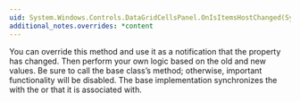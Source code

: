 ```yaml
---
uid: System.Windows.Controls.DataGridCellsPanel.OnIsItemsHostChanged(System.Boolean,System.Boolean)
additional_notes.overrides: *content
---
```


<p>You can override this method and use it as a notification that the <xref href="System.Windows.Controls.Panel.IsItemsHost"></xref> property has changed. Then perform your own logic based on the old and new values. Be sure to call the base class’s <xref href="System.Windows.Controls.DataGridCellsPanel.OnIsItemsHostChanged(System.Boolean,System.Boolean)"></xref> method; otherwise, important functionality will be disabled. The base implementation synchronizes the <xref href="System.Windows.Controls.DataGridCellsPanel"></xref> with the <xref href="System.Windows.Controls.Primitives.DataGridCellsPresenter"></xref> or <xref href="System.Windows.Controls.Primitives.DataGridColumnHeadersPresenter"></xref> that it is associated with.</p>


